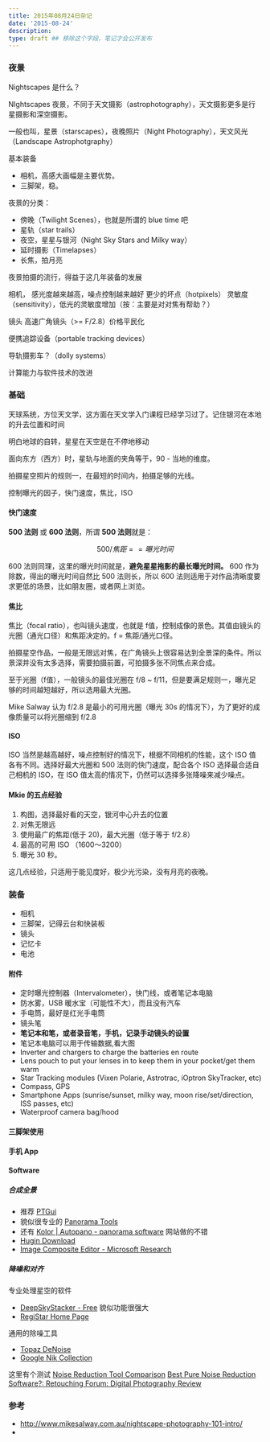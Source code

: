 ```yaml
---
title: 2015年08月24日杂记
date: '2015-08-24'
description:
type: draft ## 移除这个字段，笔记才会公开发布
---
```


### 夜景

Nightscapes 是什么？

NIghtscapes 夜景，不同于天文摄影（astrophotography），天文摄影更多是行星摄影和深空摄影。

 一般也叫，星景（starscapes），夜晚照片（Night Photography），天文风光（Landscape Astrophotgraphy）

基本装备

- 相机，高感大画幅是主要优势。
- 三脚架，稳。


夜景的分类：
- 傍晚（Twilight Scenes），也就是所谓的 blue time 吧
- 星轨（star trails）
- 夜空，星星与银河（Night Sky Stars and Milky way）
- 延时摄影（Timelapses）
- 长焦，拍月亮


夜景拍摄的流行，得益于这几年装备的发展

相机，
感光度越来越高，噪点控制越来越好
更少的坏点（hotpixels）
灵敏度（sensitivity），低光的灵敏度增加（按：主要是对对焦有帮助？）

镜头
高速广角镜头（>= F/2.8）价格平民化

便携追踪设备（portable tracking devices）

导轨摄影车？（dolly systems）

计算能力与软件技术的改进

### 基础

天球系统，方位天文学，这方面在天文学入门课程已经学习过了。记住银河在本地的升去位置和时间

明白地球的自转，星星在天空是在不停地移动

面向东方（西方）时，星轨与地面的夹角等于，90 - 当地的维度。


拍摄星空照片的规则一，在最短的时间内，拍摄足够的光线。

控制曝光的因子，快门速度，焦比，ISO

#### 快门速度

**500 法则** 或 **600 法则**，所谓 **500 法则**就是：

$$
	500/焦距==曝光时间
$$

600 法则同理，这里的曝光时间就是，**避免星星拖影的最长曝光时间。** 600 作为除数，得出的曝光时间自然比 500 法则长，所以 600 法则适用于对作品清晰度要求更低的场景，比如朋友圈，或者网上浏览。


#### 焦比

焦比（focal ratio），也叫镜头速度，也就是 f值，控制成像的景色。其值由镜头的光圈（通光口径）和焦距决定的。f = 焦距/通光口径。

拍摄星空作品，一般是无限远对焦，在广角镜头上很容易达到全景深的条件。所以景深并没有太多选择，需要拍摄前置，可拍摄多张不同焦点来合成。

至于光圈（f值），一般镜头的最佳光圈在 f/8 ~ f/11，但是要满足规则一，曝光足够的时间越短越好，所以选用最大光圈。

Mike Salway 认为 f/2.8 是最小的可用光圈（曝光 30s 的情况下），为了更好的成像质量可以将光圈缩到 f/2.8


#### ISO

ISO 当然是越高越好，噪点控制好的情况下，根据不同相机的性能，这个 ISO 值各有不同。选择好最大光圈和 500 法则的快门速度，配合各个 ISO 选择最合适自己相机的 ISO，在 ISO 值太高的情况下，仍然可以选择多张降噪来减少噪点。


#### Mkie 的五点经验

1. 构图，选择最好看的天空，银河中心升去的位置
2. 对焦无限远
3. 使用最广的焦距(低于 20)，最大光圈（低于等于 f/2.8）
4. 最高的可用 ISO （1600～3200）
5. 曝光 30 秒。

这几点经验，只适用于能见度好，极少光污染，没有月亮的夜晚。


### 装备


- 相机
- 三脚架，记得云台和快装板
- 镜头
- 记忆卡
- 电池


#### 附件


- 定时曝光控制器（Intervalometer），快门线，或者笔记本电脑
- 防水雾，USB 暖水宝（可能性不大），而且没有汽车
- 手电筒，最好是红光手电筒
- 镜头笔
- **笔记本和笔，或者录音笔，手机，记录手动镜头的设置**
- 笔记本电脑可以用于传输数据,看大图
- Inverter and chargers to charge the batteries en route
- Lens pouch to put your lenses in to keep them in your pocket/get them warm
- Star Tracking modules (Vixen Polarie, Astrotrac, iOptron SkyTracker, etc)
- Compass, GPS
- Smartphone Apps (sunrise/sunset, milky way, moon rise/set/direction, ISS passes, etc)
- Waterproof camera bag/hood



#### 三脚架使用


#### 手机 App


#### Software

##### 合成全景

- 推荐 [PTGui](http://www.ptgui.com/)
- 貌似很专业的 [Panorama Tools](http://www.panoramatools.com/)
- 还有 [Kolor | Autopano - panorama software](http://www.kolor.com/autopano/) 网站做的不错
- [Hugin Download](http://hugin.sourceforge.net/download/)
- [Image Composite Editor - Microsoft Research](http://research.microsoft.com/en-us/um/redmond/projects/ice/)

##### 降噪和对齐

专业处理星空的软件
- [DeepSkyStacker - Free](http://deepskystacker.free.fr/english/index.html) 貌似功能很强大
- [RegiStar Home Page](https://aurigaimaging.com/)

通用的除噪工具
- [Topaz DeNoise](https://www.topazlabs.com/denoise)
- [Google Nik Collection](https://www.google.com/nikcollection/products/dfine/)


这里有个测试 [Noise Reduction Tool Comparison](http://www.michaelalmond.com/Articles/noise.htm)
[Best Pure Noise Reduction Software?: Retouching Forum: Digital Photography Review](http://www.dpreview.com/forums/thread/3491680)

### 参考

- http://www.mikesalway.com.au/nightscape-photography-101-intro/
- 

